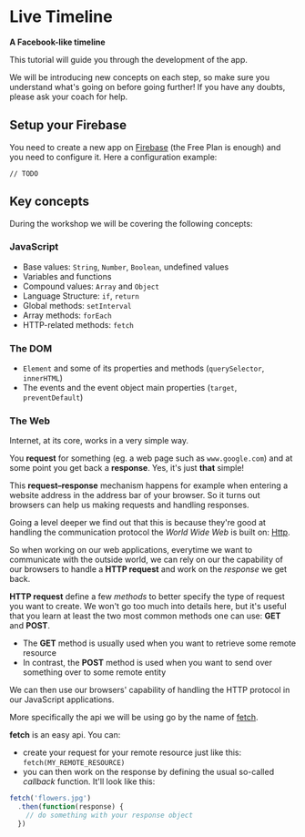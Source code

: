# Live Timeline

**A Facebook-like timeline**

This tutorial will guide you through the development of the app.

We will be introducing new concepts on each step, so make sure you understand what's going on before going further!
If you have any doubts, please ask your coach for help.

## Setup your Firebase
You need to create a new app on [Firebase](https://www.firebase.com/) (the Free Plan is enough) and you need to configure it.
Here a configuration example:

```
// TODO
```

## Key concepts

During the workshop we will be covering the following concepts:

### JavaScript
  * Base values: `String`, `Number`, `Boolean`, undefined values
  * Variables and functions
  * Compound values: `Array` and `Object`
  * Language Structure: `if`, `return`
  * Global methods: `setInterval`
  * Array methods: `forEach`
  * HTTP-related methods: `fetch`

### The DOM
  * `Element` and some of its properties and methods (`querySelector`, `innerHTML`)
  * The events and the event object main properties (`target`, `preventDefault`)

### The Web
Internet, at its core, works in a very simple way.

You **request** for something (eg. a web page such as `www.google.com`) and at some point you get back a **response**. Yes, it's just **that** simple!

This **request–response** mechanism happens for example when entering a website address in the address bar of your browser.
So it turns out browsers can help us making requests and handling responses.

Going a level deeper we find out that this is because they're good at handling the communication protocol the *World Wide Web* is built on: [Http](https://en.wikipedia.org/wiki/Hypertext_Transfer_Protocol).

So when working on our web applications, everytime we want to communicate with the outside world, we can rely on our the capability of our browsers to handle a **HTTP request** and work on the *response* we get back.

**HTTP request** define a few *methods* to better specify the type of request you want to create. We won't go too much into details here, but it's useful that you learn at least the two most common methods one can use: **GET** and **POST**.

  * The **GET** method is usually used when you want to retrieve some remote resource
  * In contrast, the **POST** method is used when you want to send over something over to some remote entity

We can then use our browsers' capability of handling the HTTP protocol in our JavaScript applications.

More specifically the api we will be using go by the name of [fetch](https://developer.mozilla.org/en-US/docs/Web/API/Fetch_API).

**fetch** is an easy api. You can:
  * create your request for your remote resource just like this: `fetch(MY_REMOTE_RESOURCE)`
  * you can then work on the response by defining the usual so-called *callback* function. It'll look like this:
  ```javascript
  fetch('flowers.jpg')
    .then(function(response) {
      // do something with your response object
    })  
  ```
